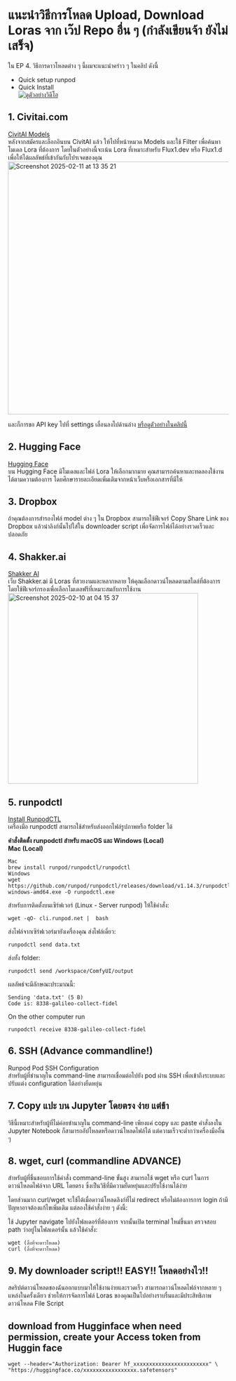 # แนะนำวิธีการโหลด Upload, Download Loras จาก เว๊ป Repo อื่น ๆ  (กำลังเขียนจ้า ยังไม่เสร็จ)

ใน EP 4. วิธีการดาวโหลดต่าง ๆ นี้ผมจะแนะนำคร่าว ๆ ในคลิป ดังนี้  
- Quick setup runpod <br>
- Quick Install <br>
[![ดูตัวอย่างวิดีโอ](https://img.youtube.com/vi/qcH7g1FnMHg/0.jpg)](https://youtu.be/qcH7g1FnMHg)

## 1. Civitai.com
[CivitAI Models](https://civitai.com/models) <br>
หลังจากสมัครและล็อกอินบน CivitAI แล้ว ให้ไปที่หน้าหมวด Models และใช้ Filter เพื่อค้นหาโมเดล Lora ที่ต้องการ โดยในตัวอย่างนี้จะเน้น Lora ที่เหมาะสำหรับ Flux1.dev หรือ Flux1.d เพื่อให้ได้ผลลัพธ์ที่เข้ากันกับโปรเจคของคุณ <br>
<img width="576" alt="Screenshot 2025-02-11 at 13 35 21" src="https://github.com/user-attachments/assets/fed9f819-a8a4-40e6-ab4e-a7352f5654dd" />

และก็การขอ API key ไปที่ settings เลื่อนลงไปด้านล่าง [หรือดูตัวอย่างในคลิปนี้](https://youtu.be/qcH7g1FnMHg?si=D32L3u5Z0GceOy87)

## 2. Hugging Face
[Hugging Face](https://huggingface.co/) <br>
บน Hugging Face มีโมเดลและไฟล์ Lora ให้เลือกมากมาย คุณสามารถค้นหาและทดลองใช้งานได้ตามความต้องการ โดยศึกษารายละเอียดเพิ่มเติมจากหน้าเว็บหรือเอกสารที่มีให้

## 3. Dropbox
ถ้าคุณต้องการสำรองไฟล์ model ต่าง ๆ ใน Dropbox สามารถใช้ฟีเจอร์ Copy Share Link ของ Dropbox แล้วนำลิงก์นั้นไปใส่ใน downloader script เพื่อจัดการไฟล์ได้อย่างรวดเร็วและปลอดภัย

## 4. Shakker.ai
[Shakker AI](https://www.shakker.ai/th/home) <br>
เว็บ Shakker.ai มี Loras ที่สวยงามและหลากหลาย ให้คุณเลือกดาวน์โหลดตามสไตล์ที่ต้องการ โดยใช้ฟีเจอร์กรองเพื่อเลือกโมเดลฟรีที่เหมาะสมกับการใช้งาน <br>
<img width="434" alt="Screenshot 2025-02-10 at 04 15 37" src="https://github.com/user-attachments/assets/7fa67d93-157c-4dae-828c-1e30c03bb70c" />

## 5. runpodctl
[Install RunpodCTL](https://docs.runpod.io/runpodctl/install-runpodctl) <br>
เครื่องมือ runpodctl สามารถใช้สำหรับส่งออกไฟล์รูปภาพหรือ folder ได้

**คำสั่งติดตั้ง runpodctl สำหรับ macOS และ Windows (Local)**  
**Mac (Local)**
```
Mac
brew install runpod/runpodctl/runpodctl
Windows
wget https://github.com/runpod/runpodctl/releases/download/v1.14.3/runpodctl-windows-amd64.exe -O runpodctl.exe
```

สำหรับการติดตั้งบนเซิร์ฟเวอร์ (Linux - Server runpod) ให้ใช้คำสั่ง:
```
wget -qO- cli.runpod.net |  bash
```

ส่งไฟล์จากเซิร์ฟเวอร์มายังเครื่องคุณ
ส่งไฟล์เดี่ยว:
```
runpodctl send data.txt
```

ส่งทั้ง folder:
```
runpodctl send /workspace/ComfyUI/output
```

ผลลัพธ์จะมีลักษณะประมาณนี้:
```
Sending 'data.txt' (5 B)
Code is: 8338-galileo-collect-fidel
```

On the other computer run
```
runpodctl receive 8338-galileo-collect-fidel
```

## 6. SSH (Advance commandline!)
Runpod Pod SSH Configuration <br> สำหรับผู้ที่ชำนาญใน command-line สามารถเชื่อมต่อไปยัง pod ผ่าน SSH เพื่อเข้าถึงระบบและปรับแต่ง configuration ได้อย่างยืดหยุ่น

## 7. Copy แปะ บน Jupyter โดยตรง ง่าย แต่ช้า
วิธีนี้เหมาะสำหรับผู้ที่ไม่ค่อยชำนาญใน command-line เพียงแค่ copy และ paste คำสั่งลงใน Jupyter Notebook ก็สามารถอัปโหลดหรือดาวน์โหลดไฟล์ได้ แต่ความเร็วจะต่ำกว่าเครื่องมืออื่น ๆ

## 8. wget, curl (commandline ADVANCE)
สำหรับผู้ที่ชื่นชอบการใช้คำสั่ง command-line ขั้นสูง สามารถใช้ wget หรือ curl ในการดาวน์โหลดไฟล์จาก URL โดยตรง ซึ่งเป็นวิธีที่มีความยืดหยุ่นและปรับใช้งานได้ง่าย

โดยส่วนมาก curl/wget จะใช้ได้เมื่อดาวน์โหลดลิงก์ที่ไม่ redirect หรือไม่ต้องการการ login
ถ้ามีปัญหาอาจต้องแก้ไขเพิ่มเติม แต่ลองใช้คำสั่งง่าย ๆ ดังนี้:

ใช้ Jupyter navigate ไปยังโฟลเดอร์ที่ต้องการ จากนั้นเปิด terminal ใหม่ขึ้นมา ตรวจสอบ path ว่าอยู่ในโฟลเดอร์นั้น แล้วใช้คำสั่ง:
```
wget (ลิ้งที่จะดาวโหลด)
curl (ลิ้งที่จะดาวโหลด)
```

## 9. My downloader script!! EASY!! โหลดอย่างไว!!
สคริปต์ดาวน์โหลดของฉันออกแบบมาให้ใช้งานง่ายและรวดเร็ว สามารถดาวน์โหลดไฟล์จากหลาย ๆ แหล่งในครั้งเดียว ช่วยให้การจัดการไฟล์ Loras ของคุณเป็นไปอย่างราบรื่นและมีประสิทธิภาพ <br> ดาวน์โหลด File Script

## download from Hugginface when need permission, create your Access token from Huggin face
```
wget --header="Authorization: Bearer hf_xxxxxxxxxxxxxxxxxxxxxxxx" \
"https://huggingface.co/xxxxxxxxxxxxxxxxx.safetensors"
```

